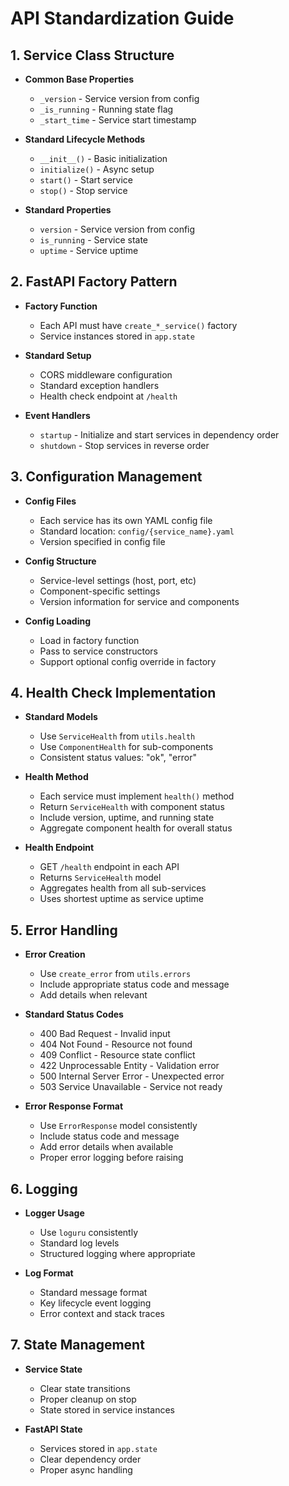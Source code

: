 # API Standardization Guide

## 1. Service Class Structure

- **Common Base Properties**
  - `_version` - Service version from config
  - `_is_running` - Running state flag
  - `_start_time` - Service start timestamp

- **Standard Lifecycle Methods**
  - `__init__()` - Basic initialization
  - `initialize()` - Async setup
  - `start()` - Start service
  - `stop()` - Stop service

- **Standard Properties**
  - `version` - Service version from config
  - `is_running` - Service state
  - `uptime` - Service uptime

## 2. FastAPI Factory Pattern

- **Factory Function**
  - Each API must have `create_*_service()` factory
  - Service instances stored in `app.state`

- **Standard Setup**
  - CORS middleware configuration
  - Standard exception handlers
  - Health check endpoint at `/health`

- **Event Handlers**
  - `startup` - Initialize and start services in dependency order
  - `shutdown` - Stop services in reverse order

## 3. Configuration Management

- **Config Files**
  - Each service has its own YAML config file
  - Standard location: `config/{service_name}.yaml`
  - Version specified in config file

- **Config Structure**
  - Service-level settings (host, port, etc)
  - Component-specific settings
  - Version information for service and components

- **Config Loading**
  - Load in factory function
  - Pass to service constructors
  - Support optional config override in factory

## 4. Health Check Implementation

- **Standard Models**
  - Use `ServiceHealth` from `utils.health`
  - Use `ComponentHealth` for sub-components
  - Consistent status values: "ok", "error"

- **Health Method**
  - Each service must implement `health()` method
  - Return `ServiceHealth` with component status
  - Include version, uptime, and running state
  - Aggregate component health for overall status

- **Health Endpoint**
  - GET `/health` endpoint in each API
  - Returns `ServiceHealth` model
  - Aggregates health from all sub-services
  - Uses shortest uptime as service uptime

## 5. Error Handling

- **Error Creation**
  - Use `create_error` from `utils.errors`
  - Include appropriate status code and message
  - Add details when relevant

- **Standard Status Codes**
  - 400 Bad Request - Invalid input
  - 404 Not Found - Resource not found
  - 409 Conflict - Resource state conflict
  - 422 Unprocessable Entity - Validation error
  - 500 Internal Server Error - Unexpected error
  - 503 Service Unavailable - Service not ready

- **Error Response Format**
  - Use `ErrorResponse` model consistently
  - Include status code and message
  - Add error details when available
  - Proper error logging before raising

## 6. Logging

- **Logger Usage**
  - Use `loguru` consistently
  - Standard log levels
  - Structured logging where appropriate

- **Log Format**
  - Standard message format
  - Key lifecycle event logging
  - Error context and stack traces

## 7. State Management

- **Service State**
  - Clear state transitions
  - Proper cleanup on stop
  - State stored in service instances

- **FastAPI State**
  - Services stored in `app.state`
  - Clear dependency order
  - Proper async handling
